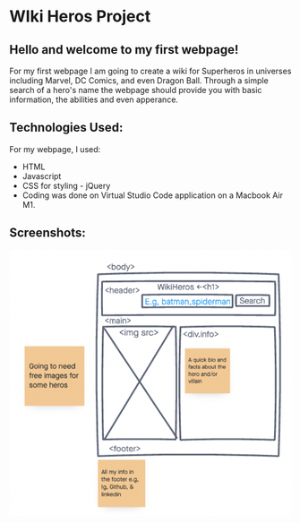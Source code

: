 # WIki Heros Project

## Hello and welcome to my first webpage!
For my first webpage I am going to create a wiki for Superheros in universes including Marvel, DC Comics, and even Dragon Ball. Through a simple search of a hero's name the webpage should provide you with basic information, the abilities and even apperance. 

## Technologies Used: 
For my webpage, I used: 
- HTML
- Javascript 
- CSS for styling - jQuery 
- Coding was done on Virtual Studio Code application on a Macbook Air M1. 

## Screenshots: 

![wireframe layout](images/wireframe-project1.png)

 <!-- ## Get Started!:  -->